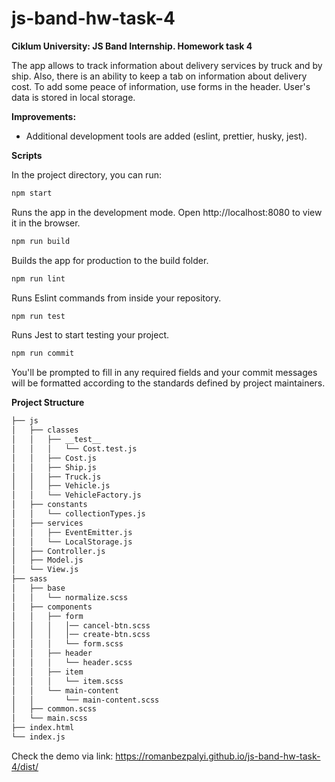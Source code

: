 # js-band-hw-task-4

**Ciklum University: JS Band Internship. Homework task 4**

The app allows to track information about delivery services by truck and by
ship. Also, there is an ability to keep a tab on information about delivery
cost. To add some peace of information, use forms in the header. User's data is
stored in local storage.

**Improvements:**

- Additional development tools are added (eslint, prettier, husky, jest).

**Scripts**

In the project directory, you can run:

```bash
npm start
```

Runs the app in the development mode. Open http://localhost:8080 to view it in
the browser.

```bash
npm run build
```

Builds the app for production to the build folder.

```bash
npm run lint
```

Runs Eslint commands from inside your repository.

```bash
npm run test
```

Runs Jest to start testing your project.

```bash
npm run commit
```

You'll be prompted to fill in any required fields and your commit messages will
be formatted according to the standards defined by project maintainers.

**Project Structure**

```bash
├── js
│   ├── classes
│   │   ├── __test__
│   │   │   └── Cost.test.js
│   │   ├── Cost.js
│   │   ├── Ship.js
│   │   ├── Truck.js
│   │   ├── Vehicle.js
│   │   └── VehicleFactory.js
│   ├── constants
│   │   └── collectionTypes.js
│   ├── services
│   │   ├── EventEmitter.js
│   │   └── LocalStorage.js
│   ├── Controller.js
│   ├── Model.js
│   └── View.js
├── sass
│   ├── base
│   │   └── normalize.scss
│   ├── components
│   │   ├── form
│   │   │   │── cancel-btn.scss
│   │   │   │── create-btn.scss
│   │   │   └── form.scss
│   │   ├── header
│   │   │   └── header.scss
│   │   ├── item
│   │   │   └── item.scss
│   │   └── main-content
│   │       └── main-content.scss
│   ├── common.scss
│   └── main.scss
├── index.html
└── index.js
```

Check the demo via link: https://romanbezpalyi.github.io/js-band-hw-task-4/dist/
